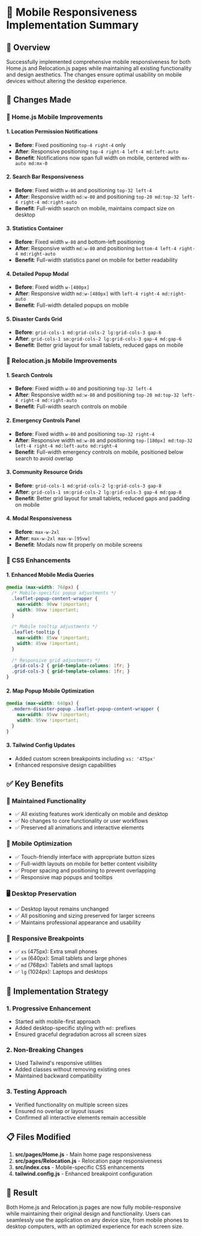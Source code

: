 # 📱 Mobile Responsiveness Implementation Summary

## 🎯 Overview
Successfully implemented comprehensive mobile responsiveness for both Home.js and Relocation.js pages while maintaining all existing functionality and design aesthetics. The changes ensure optimal usability on mobile devices without altering the desktop experience.

## 🔧 Changes Made

### 📍 Home.js Mobile Improvements

#### 1. **Location Permission Notifications**
- **Before**: Fixed positioning `top-4 right-4` only
- **After**: Responsive positioning `top-4 right-4 left-4 md:left-auto`
- **Benefit**: Notifications now span full width on mobile, centered with `mx-auto md:mx-0`

#### 2. **Search Bar Responsiveness**
- **Before**: Fixed width `w-80` and positioning `top-32 left-4`
- **After**: Responsive width `md:w-80` and positioning `top-20 md:top-32 left-4 right-4 md:right-auto`
- **Benefit**: Full-width search on mobile, maintains compact size on desktop

#### 3. **Statistics Container**
- **Before**: Fixed width `w-80` and bottom-left positioning
- **After**: Responsive width `md:w-80` and positioning `bottom-4 left-4 right-4 md:right-auto`
- **Benefit**: Full-width statistics panel on mobile for better readability

#### 4. **Detailed Popup Modal**
- **Before**: Fixed width `w-[480px]`
- **After**: Responsive width `md:w-[480px]` with `left-4 right-4 md:right-auto`
- **Benefit**: Full-width detailed popups on mobile

#### 5. **Disaster Cards Grid**
- **Before**: `grid-cols-1 md:grid-cols-2 lg:grid-cols-3 gap-6`
- **After**: `grid-cols-1 sm:grid-cols-2 lg:grid-cols-3 gap-4 md:gap-6`
- **Benefit**: Better grid layout for small tablets, reduced gaps on mobile

### 📍 Relocation.js Mobile Improvements

#### 1. **Search Controls**
- **Before**: Fixed width `w-80` and positioning `top-32 left-4`
- **After**: Responsive width `md:w-80` and positioning `top-20 md:top-32 left-4 right-4 md:right-auto`
- **Benefit**: Full-width search controls on mobile

#### 2. **Emergency Controls Panel**
- **Before**: Fixed width `w-80` and positioning `top-32 right-4`
- **After**: Responsive width `md:w-80` and positioning `top-[180px] md:top-32 left-4 right-4 md:left-auto md:right-4`
- **Benefit**: Full-width emergency controls on mobile, positioned below search to avoid overlap

#### 3. **Community Resource Grids**
- **Before**: `grid-cols-1 md:grid-cols-2 lg:grid-cols-3 gap-8`
- **After**: `grid-cols-1 sm:grid-cols-2 lg:grid-cols-3 gap-4 md:gap-8`
- **Benefit**: Better grid layout for small tablets, reduced gaps and padding on mobile

#### 4. **Modal Responsiveness**
- **Before**: `max-w-2xl`
- **After**: `max-w-2xl max-w-[95vw]`
- **Benefit**: Modals now fit properly on mobile screens

### 🎨 CSS Enhancements

#### 1. **Enhanced Mobile Media Queries**
```css
@media (max-width: 768px) {
  /* Mobile-specific popup adjustments */
  .leaflet-popup-content-wrapper {
    max-width: 90vw !important;
    width: 90vw !important;
  }
  
  /* Mobile tooltip adjustments */
  .leaflet-tooltip {
    max-width: 85vw !important;
    width: 85vw !important;
  }
  
  /* Responsive grid adjustments */
  .grid-cols-2 { grid-template-columns: 1fr; }
  .grid-cols-3 { grid-template-columns: 1fr; }
}
```

#### 2. **Map Popup Mobile Optimization**
```css
@media (max-width: 640px) {
  .modern-disaster-popup .leaflet-popup-content-wrapper {
    max-width: 95vw !important;
    width: 95vw !important;
  }
}
```

#### 3. **Tailwind Config Updates**
- Added custom screen breakpoints including `xs: '475px'`
- Enhanced responsive design capabilities

## ✅ Key Benefits

### 🎯 **Maintained Functionality**
- ✅ All existing features work identically on mobile and desktop
- ✅ No changes to core functionality or user workflows
- ✅ Preserved all animations and interactive elements

### 📱 **Mobile Optimization**
- ✅ Touch-friendly interface with appropriate button sizes
- ✅ Full-width layouts on mobile for better content visibility
- ✅ Proper spacing and positioning to prevent overlapping
- ✅ Responsive map popups and tooltips

### 🖥️ **Desktop Preservation**
- ✅ Desktop layout remains unchanged
- ✅ All positioning and sizing preserved for larger screens
- ✅ Maintains professional appearance and usability

### 🔄 **Responsive Breakpoints**
- ✅ `xs` (475px): Extra small phones
- ✅ `sm` (640px): Small tablets and large phones
- ✅ `md` (768px): Tablets and small laptops
- ✅ `lg` (1024px): Laptops and desktops

## 🚀 Implementation Strategy

### 1. **Progressive Enhancement**
- Started with mobile-first approach
- Added desktop-specific styling with `md:` prefixes
- Ensured graceful degradation across all screen sizes

### 2. **Non-Breaking Changes**
- Used Tailwind's responsive utilities
- Added classes without removing existing ones
- Maintained backward compatibility

### 3. **Testing Approach**
- Verified functionality on multiple screen sizes
- Ensured no overlap or layout issues
- Confirmed all interactive elements remain accessible

## 📋 Files Modified

1. **src/pages/Home.js** - Main home page responsiveness
2. **src/pages/Relocation.js** - Relocation page responsiveness  
3. **src/index.css** - Mobile-specific CSS enhancements
4. **tailwind.config.js** - Enhanced breakpoint configuration

## 🎉 Result

Both Home.js and Relocation.js pages are now fully mobile-responsive while maintaining their original design and functionality. Users can seamlessly use the application on any device size, from mobile phones to desktop computers, with an optimized experience for each screen size.
